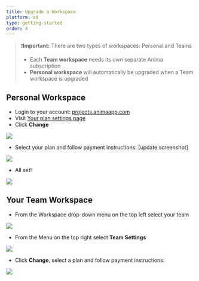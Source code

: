 ```yaml
---
title: Upgrade a Workspace
platform: xd
type: getting-started
order: 4
---
```


> ❗️**Important:** 
> There are two types of workspaces: Personal and Teams
> - Each **Team workspace** needs its own separate Anima subscription
> - **Personal workspace** will automatically be upgraded when a Team workspace is upgraded
> 
> 

## Personal Workspace

-   Login to your account: [projects.animaapp.com](https://projects.animaapp.com)
-   Visit [Your plan settings page](https://projects.animaapp.com/#/settings/personal/plan)
-   Click **Change**

![](https://downloads.intercomcdn.com/i/o/98345853/389649c8fa76cbfa0fc7a1da/Screen+Shot+2019-01-21+at+3.30.01+PM.png)

-   Select your plan and follow payment instructions: [update screenshot]

![](https://downloads.intercomcdn.com/i/o/124259735/0f1b389932e0e48dfa644ace/New+Prices+and+tiers.png)
-   All set!

![](https://downloads.intercomcdn.com/i/o/98342871/4f42817ebab4b9e2e2244571/Screen+Shot+2019-01-21+at+3.32.16+PM.png)

## Your Team Workspace

-   From the Workspace drop-down menu on the top left select your team

![](https://downloads.intercomcdn.com/i/o/98346063/6f7cbf603b062060fcd7715f/Screen+Shot+2019-01-21+at+3.46.02+PM.png)

-   From the Menu on the top right select **Team Settings**

![](https://downloads.intercomcdn.com/i/o/98346083/bee62e2efa0b54a8d2499874/Screen+Shot+2019-01-21+at+3.46.13+PM.png)

-   Click **Change**, select a plan and follow payment instructions:

![](https://downloads.intercomcdn.com/i/o/98346109/94ac2012d640f1e7c69f150b/Screen+Shot+2019-01-21+at+3.46.21+PM.png)
